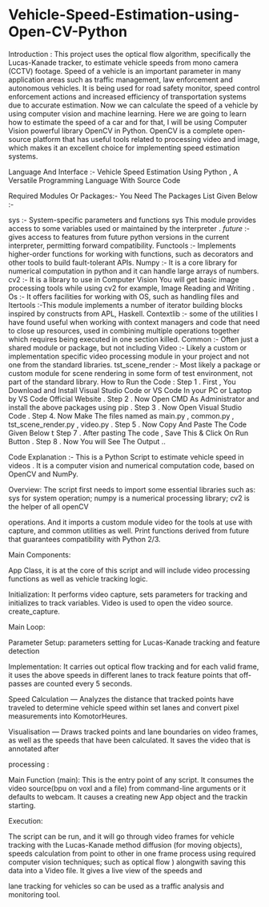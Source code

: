 # Vehicle-Speed-Estimation-using-Open-CV-Python
Introduction :
This project uses the optical flow algorithm, specifically the Lucas-Kanade tracker, to estimate vehicle speeds from mono camera (CCTV) footage. Speed of a vehicle is an important parameter in many application areas such as traffic management, law enforcement and autonomous vehicles. It is being used for road safety monitor, speed control enforcement actions and increased efficiency of transportation systems due to accurate estimation. Now we can calculate the speed of a vehicle by using computer vision and machine learning. Here we are going to learn how to estimate the speed of a car and for that, I will be using Computer Vision powerful library OpenCV in Python. OpenCV is a complete open- source platform that has useful tools related to processing video and image, which makes it an excellent choice for implementing speed estimation systems.

Language And Interface :-
Vehicle Speed Estimation Using Python , A Versatile Programming Language With Source Code

Required Modules Or Packages:-
You Need The Packages List Given Below :-

sys :- System-specific parameters and functions sys This module provides access to some variables used or maintained by the interpreter .
_future_ :- gives access to features from future python versions in the current interpreter, permitting forward compatibility.
Functools :- Implements higher-order functions for working with functions, such as decorators and other tools to build fault-tolerant APIs.
Numpy :- It is a core library for numerical computation in python and it can handle large arrays of numbers.
cv2 :- It is a library to use in Computer Vision You will get basic image processing tools while using cv2 for example, Image Reading and Writing .
Os :- It offers facilities for working with OS, such as handling files and
Itertools :-This module implements a number of iterator building blocks inspired by constructs from APL, Haskell.
Contextlib :- some of the utilities I have found useful when working with context managers and code that need to close up resources, used in combining multiple operations together which requires being executed in one section killed.
Common :- Often just a shared module or package, but not including
Video :- Likely a custom or implementation specific video processing module in your project and not one from the standard libraries.
tst_scene_render :- Most likely a package or custom module for scene rendering in some form of test environment, not part of the standard library.
How to Run the Code :
Step 1 . First , You Download and Install Visual Studio Code or VS Code In your PC or Laptop by VS Code Official Website .
Step 2 . Now Open CMD As Administrator and install the above packages using pip .
Step 3 . Now Open Visual Studio Code .
Step 4. Now Make The files named as main.py , common.py , tst_scene_render.py , video.py .
Step 5 . Now Copy And Paste The Code Given Below 𝗍
Step 7 . After pasting The code , Save This & Click On Run Button . Step 8 . Now You will See The Output ..

Code Explanation :-
This is a Python Script to estimate vehicle speed in videos . It is a computer vision and numerical computation code, based on OpenCV and NumPy.

Overview:
The script first needs to import some essential libraries such as: sys for system operation; numpy is a numerical processing library; cv2 is the helper of all openCV

operations. And it imports a custom module video for the tools at use with capture, and common utilities as well. Print functions derived from future that guarantees compatibility with Python 2/3.

Main Components:

App Class, it is at the core of this script and will include video processing functions as well as vehicle tracking logic.

Initialization: It performs video capture, sets parameters for tracking and initializes to track variables. Video is used to open the video source. create_capture.

Main Loop:

Parameter Setup: parameters setting for Lucas-Kanade tracking and feature detection

Implementation: It carries out optical flow tracking and for each valid frame, it uses the above speeds in different lanes to track feature points that off-passes are counted every 5 seconds.

Speed Calculation — Analyzes the distance that tracked points have traveled to determine vehicle speed within set lanes and convert pixel measurements into KomotorHeures.

Visualisation — Draws tracked points and lane boundaries on video frames, as well as the speeds that have been calculated. It saves the video that is annotated after

processing :

Main Function (main): This is the entry point of any script. It consumes the video source(bpu on voxl and a file) from command-line arguments or it defaults to webcam. It causes a creating new App object and the trackin starting.

Execution:

The script can be run, and it will go through video frames for vehicle tracking with the Lucas-Kanade method diffusion (for moving objects), speeds calculation from point to other in one frame process using required computer vision techniques; such as optical flow ) alongwith saving this data into a Video file. It gives a live view of the speeds and

lane tracking for vehicles so can be used as a traffic analysis and monitoring tool.
